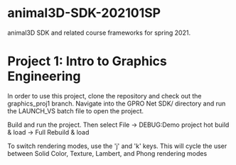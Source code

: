 # animal3D-SDK-202101SP
animal3D SDK and related course frameworks for spring 2021.

# Project 1: Intro to Graphics Engineering
In order to use this project, clone the repository and check out the graphics_proj1 branch. Navigate into the GPRO Net SDK/ directory and run the LAUNCH_VS batch file to open the project.

Build and run the project. Then select File -> DEBUG:Demo project hot build & load -> Full Rebuild & load

To switch rendering modes, use the 'j' and 'k' keys. This will cycle the user between Solid Color, Texture, Lambert, and Phong rendering modes 
